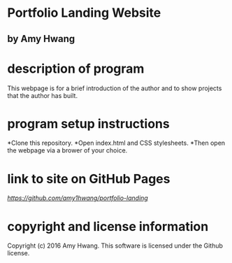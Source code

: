 # Portfolio Landing Website
## by Amy Hwang

# description of program
This webpage is for a brief introduction of the author and to show projects that the author has built.

# program setup instructions
*Clone this repository.
*Open index.html and CSS stylesheets.
*Then open the webpage via a brower of your choice.

# link to site on GitHub Pages
_https://github.com/amy1hwang/portfolio-landing_

# copyright and license information
Copyright (c) 2016 Amy Hwang. This software is licensed under the Github license.
